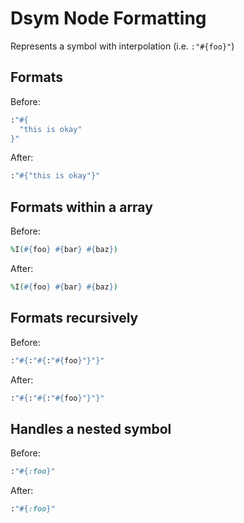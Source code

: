 <!-- BEGIN_AUTOGENERATED -->
# Dsym Node Formatting

Represents a symbol with interpolation (i.e. `:"#{foo}"`)
<!-- END_AUTOGENERATED -->

## Formats

Before:

```ruby
:"#{
  "this is okay"
}"
```

After:

```ruby
:"#{"this is okay"}"
```

## Formats within a array

Before:

```ruby
%I(#{foo} #{bar} #{baz})
```

After:

```ruby
%I(#{foo} #{bar} #{baz})
```

## Formats recursively

Before:

```ruby
:"#{:"#{:"#{foo}"}"}"
```

After:

```ruby
:"#{:"#{:"#{foo}"}"}"
```

## Handles a nested symbol

Before:

```ruby
:"#{:foo}"
```

After:

```ruby
:"#{:foo}"
```
